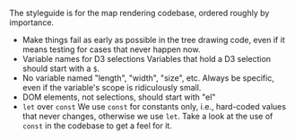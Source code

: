 The styleguide is for the map rendering codebase, ordered roughly by importance.
* Make things fail as early as possible in the tree drawing code, even if it means testing for cases that never happen now.
* Variable names for D3 selections
    Variables that hold a D3 selection should start with a `$`.
* No variable named "length", "width", "size", etc.
    Always be specific, even if the variable's scope is ridiculously small.
* DOM elements, not selections, should start with "el"
* `let` over `const`
  We use `const` for constants only, i.e., hard-coded values that never changes, otherwise we use `let`. Take a look at the use of `const` in the codebase to get a feel for it.

